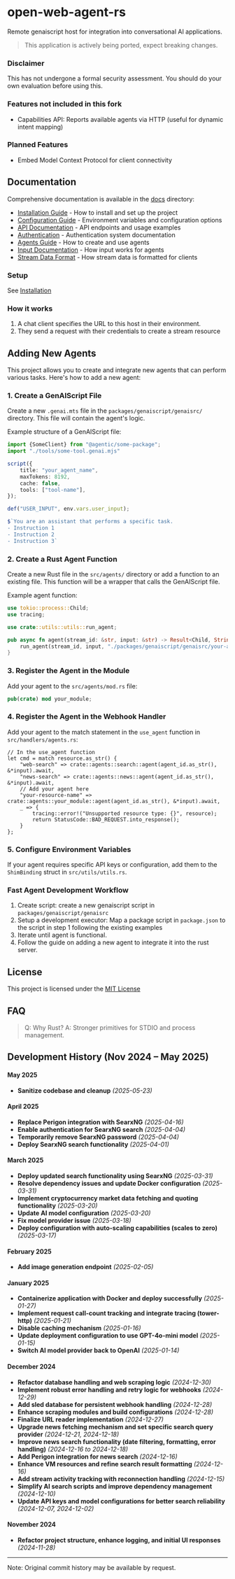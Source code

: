 # open-web-agent-rs
Remote genaiscript host for integration into conversational AI applications.
> This application is actively being ported, expect breaking changes.

### Disclaimer
This has not undergone a formal security assessment. You should do your own evaluation before using this.

### Features not included in this fork
- Capabilities API: Reports available agents via HTTP (useful for dynamic intent mapping)

### Planned Features
- Embed Model Context Protocol for client connectivity

## Documentation

Comprehensive documentation is available in the [docs](./docs) directory:

- [Installation Guide](./docs/installation.md) - How to install and set up the project
- [Configuration Guide](./docs/configuration.md) - Environment variables and configuration options
- [API Documentation](./docs/api.md) - API endpoints and usage examples
- [Authentication](./docs/tokens.md) - Authentication system documentation
- [Agents Guide](./docs/agents.md) - How to create and use agents
- [Input Documentation](./docs/input.md) - How input works for agents
- [Stream Data Format](./docs/streams.md) - How stream data is formatted for clients


### Setup
See [Installation](./docs/installation.md)

### How it works
1. A chat client specifies the URL to this host in their environment.
2. They send a request with their credentials to create a stream resource 

## Adding New Agents

This project allows you to create and integrate new agents that can perform various tasks. Here's how to add a new agent:

### 1. Create a GenAIScript File

Create a new `.genai.mts` file in the `packages/genaiscript/genaisrc/` directory. This file will contain the agent's logic.

Example structure of a GenAIScript file:

```typescript
import {SomeClient} from "@agentic/some-package";
import "./tools/some-tool.genai.mjs"

script({
    title: "your_agent_name",
    maxTokens: 8192,
    cache: false,
    tools: ["tool-name"],
});

def("USER_INPUT", env.vars.user_input);

$`You are an assistant that performs a specific task.
- Instruction 1
- Instruction 2
- Instruction 3`
```

### 2. Create a Rust Agent Function

Create a new Rust file in the `src/agents/` directory or add a function to an existing file. This function will be a wrapper that calls the GenAIScript file.

Example agent function:

```rust
use tokio::process::Child;
use tracing;

use crate::utils::utils::run_agent;

pub async fn agent(stream_id: &str, input: &str) -> Result<Child, String> {
    run_agent(stream_id, input, "./packages/genaiscript/genaisrc/your-agent.genai.mts").await
}
```

### 3. Register the Agent in the Module

Add your agent to the `src/agents/mod.rs` file:

```rust
pub(crate) mod your_module;
```

### 4. Register the Agent in the Webhook Handler

Add your agent to the match statement in the `use_agent` function in `src/handlers/agents.rs`:

```
// In the use_agent function
let cmd = match resource.as_str() {
    "web-search" => crate::agents::search::agent(agent_id.as_str(), &*input).await,
    "news-search" => crate::agents::news::agent(agent_id.as_str(), &*input).await,
    // Add your agent here
    "your-resource-name" => crate::agents::your_module::agent(agent_id.as_str(), &*input).await,
    _ => {
        tracing::error!("Unsupported resource type: {}", resource);
        return StatusCode::BAD_REQUEST.into_response();
    }
};
```

### 5. Configure Environment Variables

If your agent requires specific API keys or configuration, add them to the `ShimBinding` struct in `src/utils/utils.rs`.


### Fast Agent Development Workflow
1. Create script: create a new genaiscript script in `packages/genaiscript/genaisrc`
2. Setup a development executor: Map a package script in `package.json` to the script in step 1 following the existing examples
3. Iterate until agent is functional.
4. Follow the guide on adding a new agent to integrate it into the rust server.

## License

This project is licensed under the [MIT License](LICENSE)

## FAQ
> Q: Why Rust?
> A: Stronger primitives for STDIO and process management.


Development History (Nov 2024 – May 2025)
---

#### May 2025

* **Sanitize codebase and cleanup** *(2025-05-23)*

#### April 2025

* **Replace Perigon integration with SearxNG** *(2025-04-16)*
* **Enable authentication for SearxNG search** *(2025-04-04)*
* **Temporarily remove SearxNG password** *(2025-04-04)*
* **Deploy SearxNG search functionality** *(2025-04-01)*

#### March 2025

* **Deploy updated search functionality using SearxNG** *(2025-03-31)*
* **Resolve dependency issues and update Docker configuration** *(2025-03-31)*
* **Implement cryptocurrency market data fetching and quoting functionality** *(2025-03-20)*
* **Update AI model configuration** *(2025-03-20)*
* **Fix model provider issue** *(2025-03-18)*
* **Deploy configuration with auto-scaling capabilities (scales to zero)** *(2025-03-17)*

#### February 2025

* **Add image generation endpoint** *(2025-02-05)*

#### January 2025

* **Containerize application with Docker and deploy successfully** *(2025-01-27)*
* **Implement request call-count tracking and integrate tracing (tower-http)** *(2025-01-21)*
* **Disable caching mechanism** *(2025-01-16)*
* **Update deployment configuration to use GPT-4o-mini model** *(2025-01-15)*
* **Switch AI model provider back to OpenAI** *(2025-01-14)*

#### December 2024

* **Refactor database handling and web scraping logic** *(2024-12-30)*
* **Implement robust error handling and retry logic for webhooks** *(2024-12-29)*
* **Add sled database for persistent webhook handling** *(2024-12-28)*
* **Enhance scraping modules and build configurations** *(2024-12-28)*
* **Finalize URL reader implementation** *(2024-12-27)*
* **Upgrade news fetching mechanism and set specific search query provider** *(2024-12-21, 2024-12-18)*
* **Improve news search functionality (date filtering, formatting, error handling)** *(2024-12-16 to 2024-12-18)*
* **Add Perigon integration for news search** *(2024-12-16)*
* **Enhance VM resources and refine search result formatting** *(2024-12-16)*
* **Add stream activity tracking with reconnection handling** *(2024-12-15)*
* **Simplify AI search scripts and improve dependency management** *(2024-12-10)*
* **Update API keys and model configurations for better search reliability** *(2024-12-07, 2024-12-02)*

#### November 2024

* **Refactor project structure, enhance logging, and initial UI responses** *(2024-11-28)*
---
Note: Original commit history may be available by request.
